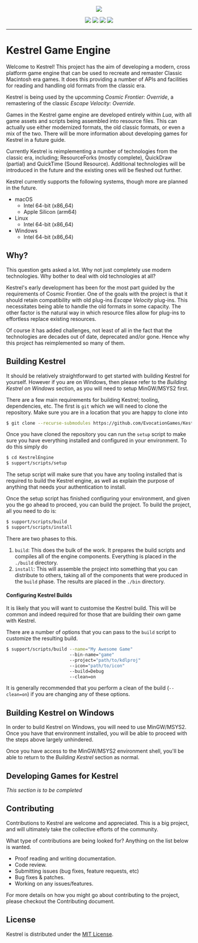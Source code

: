 <p align="center"><img src="https://raw.githubusercontent.com/EvocationGames/KestrelEngine/master/support/assets/KestrelLogoRepoHeader.png"></p>

<p align="center"><a href="https://github.com/EvocationGames/KestrelEngine/actions/workflows/build.yml"><img src="https://github.com/EvocationGames/KestrelEngine/actions/workflows/build.yml/badge.svg"></a> <img src="https://img.shields.io/badge/version-v0.7_beta-blue.svg">
<img src="https://img.shields.io/badge/license-MIT-blue.svg">
<a href="https://discord.gg/u3dbBws"><img src="https://img.shields.io/discord/590385943425318912.svg?label=&logo=discord&logoColor=ffffff&color=7389D8&labelColor=6A7EC2"></a>
</p>

---
# Kestrel Game Engine
Welcome to Kestrel! This project has the aim of developing a modern, cross platform game engine that can be used to recreate and remaster Classic Macintosh era games. It does this providing a number of APIs and facilities for reading and handling old formats from the classic era.

Kestrel is being used by the upcomming _Cosmic Frontier: Override_, a remastering of the classic _Escape Velocity: Override_.

Games in the Kestrel game engine are developed entirely within _Lua_, with all game assets and scripts being assembled into resource files. This can actually use either modernized formats, the old classic formats, or even a mix of the two. There will be more information about developing games for Kestrel in a future guide.

Currently Kestrel is reimplementing a number of technologies from the classic era, including; ResourceForks (mostly complete), QuickDraw (partial) and QuickTime (Sound Resource). Additional technologies will be introduced in the future and the existing ones will be fleshed out further.

Kestrel currently supports the following systems, though more are planned in the future.

- macOS 
	- Intel 64-bit (x86_64)
	- Apple Silicon (arm64)
- Linux 
	- Intel 64-bit (x86_64)
- Windows 
	- Intel 64-bit (x86_64)

## Why?
This question gets asked a lot. Why not just completely use modern technologies. Why bother to deal with old technologies at all?

Kestrel's early development has been for the most part guided by the requirements of Cosmic Frontier. One of the goals with the project is that it should retain compatibility with old plug-ins _Escape Velocity_ plug-ins. This necessitates being able to handle the old formats in some capacity. The other factor is the natural way in which resource files allow for plug-ins to effortless replace existing resources.

Of course it has added challenges, not least of all in the fact that the technologies are decades out of date, deprecated and/or gone. Hence why this project has reimplemented so many of them.

## Building Kestrel
It should be relatively straightforward to get started with building Kestrel for yourself. However if you are on Windows, then please refer to the _Building Kestrel on Windows_ section, as you will need to setup MinGW/MSYS2 first.

There are a few main requirements for building Kestrel; tooling, dependencies, etc. The first is `git` which we will need to clone the repository. Make sure you are in a location that you are happy to clone into

```sh
$ git clone --recurse-submodules https://github.com/EvocationGames/KestrelEngine.git
```

Once you have cloned the repository you can run the `setup` script to make sure you have everything installed and configured in your environment. To do this simply do

```sh
$ cd KestrelEngine
$ support/scripts/setup
```

The setup script will make sure that you have any tooling installed that is required to build the Kestrel engine, as well as explain the purpose of anything that needs your authentication to install.

Once the setup script has finished configuring your environment, and given you the go ahead to proceed, you can build the project. To build the project, all you need to do is:

```sh
$ support/scripts/build
$ support/scripts/install
```

There are two phases to this.

1. `build`: This does the bulk of the work. It prepares the build scripts and compiles all of the engine components. Everything is placed in the `./build` directory.
2. `install`: This will assemble the project into something that you can distribute to others, taking all of the components that were produced in the `build` phase. The results are placed in the `./bin` directory.

#### Configuring Kestrel Builds
It is likely that you will want to customise the Kestrel build. This will be common and indeed required for those that are building their own game with Kestrel.

There are a number of options that you can pass to the `build` script to customize the resulting build.

```sh
$ support/scripts/build --name="My Awesome Game" 
                        --bin-name="game" 
                        --project="path/to/kdlproj"
                        --icon="path/to/icon"
                        --build=Debug
                        --clean=on
```

It is generally recommended that you perform a clean of the build (`--clean=on`) if you are changing any of these options.

## Building Kestrel on Windows
In order to build Kestrel on Windows, you will need to use MinGW/MSYS2. Once you have that environment installed, you will be able to proceed with the steps above largely unhindered.

Once you have access to the MinGW/MSYS2 environment shell, you'll be able to return to the _Building Kestrel_ section as normal.

## Developing Games for Kestrel
_This section is to be completed_

## Contributing
Contributions to Kestrel are welcome and appreciated. This is a big project, and will ultimately take the collective efforts of the community.

What type of contributions are being looked for? Anything on the list below is wanted.

- Proof reading and writing documentation.
- Code review.
- Submitting issues (bug fixes, feature requests, etc)
- Bug fixes & patches.
- Working on any issues/features.

For more details on how you might go about contributing to the project, please checkout the Contributing document.

## License
Kestrel is distributed under the [MIT License]().
